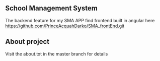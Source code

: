 ## School Management System

The backend feature for my SMA APP find frontend built in angular here https://github.com/PrinceAcquahDarko/SMA_frontEnd.git

## About project
  Visit the about.txt in the master branch for details
